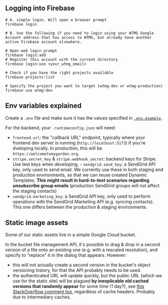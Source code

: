 ## Logging into Firebase

```
# A. simple login. Will open a browser prompt
firebase login

# B. Use the following if you need to login using your WTMG Google Account address that has access to WTMG, but already have another active Firebase account elsewhere.

# Open web login prompt
firebase login:add
# Register this account with the current directory
firebase login:use <your_wtmg_email>

# Check if you have the right projects available
firebase projects:list

# Specify the project you want to target (wtmg-dev or wtmg-production)
firebase use wtmg-dev
```

## Env variables explained

Create a `.env` file and make sure it has the values specified in [`.env.example`](https://github.com/WelcometoMyGarden/welcometomygarden/blob/master/.env.example).

For the backend, your `.runtimeconfig.json` will need:

- `frontend.url`: the "callback URL" endpoint, typically where your frontend dev server is running (`http://localhost:5173`) if you're dveloping locally. In production, this will be `https://welcometomygarden.org`.
- `stripe.secret_key` & `stripe.webhook_secret`: backend keys for Stripe. Use test keys when developing. - `sendgrid.send_key`: a SendGrid API key, only used to send email. We currently use these in both staging and production environments, so that we can reuse created Dynamic Templates. **This might result in hard-to-test scenarios regarding unsubscribe group emails** (production SendGrid groups will not affect the staging contacts)
- `sendgrid.marketing_key`: a SendGrid API key, only used to perform operations with the SendGrid Marketing API (e.g. syncing contacts). This one differs between the production & staging environments.

## Static image assets

Some of our static assets live in a simple Google Cloud bucket.

In the bucket file management API, it's possible to drag & drop in a second version of a file onto an existing one (e.g. with a rescaled resolution), and specify to "replace" it in the dialog that appears. However:

- this will not actually create a second version in the bucket's object versioning history, for that the API probably needs to be used.
- the authenticated URL will update quickly, but the public URL (which we use for the static site) will be plagued **by inexplicable old cached versions that randomly appear** for some time (1 day?), see [this StackOverflow comment too](https://stackoverflow.com/a/37671993/4973029), regardless of cache headers. Probably due to intermediary caches.
